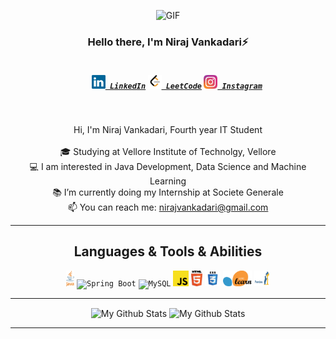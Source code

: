 <p align="center">
  <img alt="GIF" src="https://media.giphy.com/media/i4MAH84pqe2m2aVojc/giphy.gif" width = 200/>
</p>
<h3 align="center">Hello there, I'm Niraj Vankadari⚡</h3>
<h5 align="center">
  <code>
    <a href="https://www.linkedin.com/in/niraj-vankadari-7537341aa/" title="LinkedIn Profile"><img width="22" src="https://github.com/NirajVankadari/NirajVankadari/blob/main/images/linkedin.svg"> LinkedIn</a></code>
  <code><a href="https://leetcode.com/NirajVankadari/" title="LeetCode Profile"><img width="22" src="https://github.com/NirajVankadari/NirajVankadari/blob/main/images/leetcode.png"> LeetCode</a></code>
  <code><a href="https://www.instagram.com/nirajvankadari/" title="Instagram Profile"><img width="22" src="https://github.com/NirajVankadari/NirajVankadari/blob/main/images/instagram.svg"> Instagram</a></code>
</h5>
<br>
<p align="center">
  Hi, I'm Niraj Vankadari, Fourth year IT Student
  <br>
  <br>
  🎓 Studying at Vellore Institute of Technolgy, Vellore
  <br>
  💻 I am interested in Java Development, Data Science and Machine Learning
  <br>
  📚 I’m currently doing my Internship at Societe Generale
  <br>
  📫 You can reach me: <a href="mailto: nirajvankadari@gmail.com">nirajvankadari@gmail.com</a>
</p>

<hr>

<h2 align="center">Languages & Tools & Abilities</h2>

<p align="center">
  <code><img title="Java" height="25" src="https://github.com/NirajVankadari/NirajVankadari/blob/main/images/java.svg"></code>
  <code><img title="Spring Boot" height="25" src="https://www.vectorlogo.zone/logos/springio/springio-ar21.svg"></code>
  <code><img title="MySQL" height="25" src="https://www.vectorlogo.zone/logos/mysql/mysql-ar21.svg"></code>
  <code><img title="Javascript" height="25" src="https://github.com/NirajVankadari/NirajVankadari/blob/main/images/javascript.svg"></code>
  <code><img title="HTML5" height="25" src="https://github.com/NirajVankadari/NirajVankadari/blob/main/images/html5.svg"></code>
  <code><img title="CSS" height="25" src="https://github.com/NirajVankadari/NirajVankadari/blob/main/images/css.svg"></code>
  <code><img title="Scikit" height="25" src="https://github.com/NirajVankadari/NirajVankadari/blob/main/images/1200px-Scikit_learn_logo_small.svg.png"></code>
  <code><img title="Pandas" height="25" src="https://github.com/NirajVankadari/NirajVankadari/blob/main/images/download%20(1).png"></code>
</p>

<hr>

<p align="center">
<img align="center" src="https://github-readme-stats.vercel.app/api/top-langs/?username=NirajVankadari&layout=compact&theme=radical" alt="My Github Stats">
<img align="center" src="https://github-readme-stats.vercel.app/api?username=NirajVankadari&&show_icons=true&theme=radical&count_private=true&include_all_commits=true" alt="My Github Stats">
</p>
<hr>
